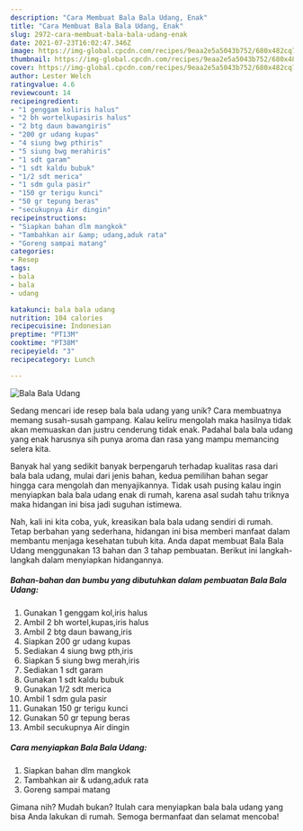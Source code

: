 ```yaml
---
description: "Cara Membuat Bala Bala Udang, Enak"
title: "Cara Membuat Bala Bala Udang, Enak"
slug: 2972-cara-membuat-bala-bala-udang-enak
date: 2021-07-23T16:02:47.346Z
image: https://img-global.cpcdn.com/recipes/9eaa2e5a5043b752/680x482cq70/bala-bala-udang-foto-resep-utama.jpg
thumbnail: https://img-global.cpcdn.com/recipes/9eaa2e5a5043b752/680x482cq70/bala-bala-udang-foto-resep-utama.jpg
cover: https://img-global.cpcdn.com/recipes/9eaa2e5a5043b752/680x482cq70/bala-bala-udang-foto-resep-utama.jpg
author: Lester Welch
ratingvalue: 4.6
reviewcount: 14
recipeingredient:
- "1 genggam koliris halus"
- "2 bh wortelkupasiris halus"
- "2 btg daun bawangiris"
- "200 gr udang kupas"
- "4 siung bwg pthiris"
- "5 siung bwg merahiris"
- "1 sdt garam"
- "1 sdt kaldu bubuk"
- "1/2 sdt merica"
- "1 sdm gula pasir"
- "150 gr terigu kunci"
- "50 gr tepung beras"
- "secukupnya Air dingin"
recipeinstructions:
- "Siapkan bahan dlm mangkok"
- "Tambahkan air &amp; udang,aduk rata"
- "Goreng sampai matang"
categories:
- Resep
tags:
- bala
- bala
- udang

katakunci: bala bala udang 
nutrition: 104 calories
recipecuisine: Indonesian
preptime: "PT13M"
cooktime: "PT38M"
recipeyield: "3"
recipecategory: Lunch

---
```



![Bala Bala Udang](https://img-global.cpcdn.com/recipes/9eaa2e5a5043b752/680x482cq70/bala-bala-udang-foto-resep-utama.jpg)

Sedang mencari ide resep bala bala udang yang unik? Cara membuatnya memang susah-susah gampang. Kalau keliru mengolah maka hasilnya tidak akan memuaskan dan justru cenderung tidak enak. Padahal bala bala udang yang enak harusnya sih punya aroma dan rasa yang mampu memancing selera kita.



Banyak hal yang sedikit banyak berpengaruh terhadap kualitas rasa dari bala bala udang, mulai dari jenis bahan, kedua pemilihan bahan segar hingga cara mengolah dan menyajikannya. Tidak usah pusing kalau ingin menyiapkan bala bala udang enak di rumah, karena asal sudah tahu triknya maka hidangan ini bisa jadi suguhan istimewa.


Nah, kali ini kita coba, yuk, kreasikan bala bala udang sendiri di rumah. Tetap berbahan yang sederhana, hidangan ini bisa memberi manfaat dalam membantu menjaga kesehatan tubuh kita. Anda dapat membuat Bala Bala Udang menggunakan 13 bahan dan 3 tahap pembuatan. Berikut ini langkah-langkah dalam menyiapkan hidangannya.

<!--inarticleads1-->

##### Bahan-bahan dan bumbu yang dibutuhkan dalam pembuatan Bala Bala Udang:

1. Gunakan 1 genggam kol,iris halus
1. Ambil 2 bh wortel,kupas,iris halus
1. Ambil 2 btg daun bawang,iris
1. Siapkan 200 gr udang kupas
1. Sediakan 4 siung bwg pth,iris
1. Siapkan 5 siung bwg merah,iris
1. Sediakan 1 sdt garam
1. Gunakan 1 sdt kaldu bubuk
1. Gunakan 1/2 sdt merica
1. Ambil 1 sdm gula pasir
1. Gunakan 150 gr terigu kunci
1. Gunakan 50 gr tepung beras
1. Ambil secukupnya Air dingin




<!--inarticleads2-->

##### Cara menyiapkan Bala Bala Udang:

1. Siapkan bahan dlm mangkok
1. Tambahkan air &amp; udang,aduk rata
1. Goreng sampai matang




Gimana nih? Mudah bukan? Itulah cara menyiapkan bala bala udang yang bisa Anda lakukan di rumah. Semoga bermanfaat dan selamat mencoba!
